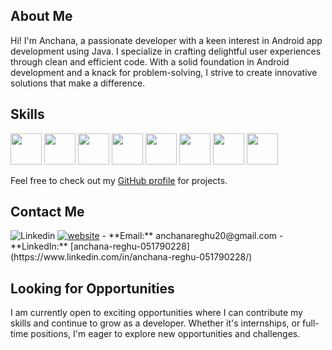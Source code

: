 ## About Me

Hi! I'm Anchana, a passionate developer with a keen interest in Android app development using Java. I specialize in crafting delightful user experiences through clean and efficient code. With a solid foundation in Android development and a knack for problem-solving, I strive to create innovative solutions that make a difference.

## Skills
<img height="50" src="https://user-images.githubusercontent.com/25181517/117201156-9a724800-adec-11eb-9a9d-3cd0f67da4bc.png">  <img height="50" src="https://user-images.githubusercontent.com/25181517/192108895-20dc3343-43e3-4a54-a90e-13a4abbc57b9.png">  <img height="50" src="https://user-images.githubusercontent.com/25181517/192108890-200809d1-439c-4e23-90d3-b090cf9a4eea.png">
<img height="50" src="https://user-images.githubusercontent.com/25181517/192108372-f71d70ac-7ae6-4c0d-8395-51d8870c2ef0.png"> <img height="50" src="https://user-images.githubusercontent.com/25181517/192108374-8da61ba1-99ec-41d7-80b8-fb2f7c0a4948.png">  <img height="50" src="https://user-images.githubusercontent.com/25181517/183423507-c056a6f9-1ba8-4312-a350-19bcbc5a8697.png">
<img height="50" src="https://user-images.githubusercontent.com/25181517/192158954-f88b5814-d510-4564-b285-dff7d6400dad.png"> <img height="50" src="https://user-images.githubusercontent.com/25181517/183898674-75a4a1b1-f960-4ea9-abcb-637170a00a75.png">


Feel free to check out my [GitHub profile](https://github.com/anchanareghu) for projects.

## Contact Me
<img src="https://github.com/anchanareghu/anchanareghu/assets/143755659/a14a6885-37c6-4984-b9f6-e1dc58cf738d" alt="Linkedin"/>
<a href="https://arbeitnow.com/?utm_source=awesome-github-profile-readme"><img src="https://img.shields.io/static/v1?label=&labelColor=505050&message=arbeitnow&color=%230076D6&style=flat&logo=google-chrome&logoColor=%230076D6" alt="website"/></a>
- **Email:** anchanareghu20@gmail.com
- **LinkedIn:** [anchana-reghu-051790228](https://www.linkedin.com/in/anchana-reghu-051790228/)

## Looking for Opportunities

I am currently open to exciting opportunities where I can contribute my skills and continue to grow as a developer. Whether it's internships, or full-time positions, I'm eager to explore new opportunities and challenges.





